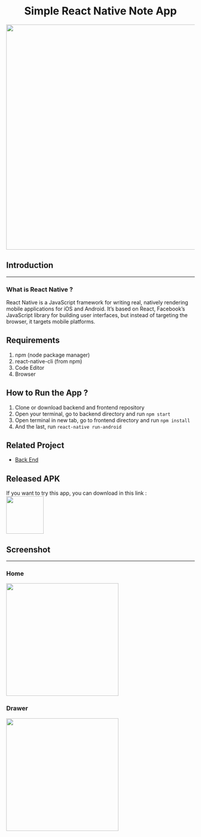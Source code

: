 <h1 align="center">Simple React Native Note App</h1>

<p align="center">
  <img width="600" src="https://www.inovex.de/blog/wp-content/uploads/2018/03/react-native.png"/>
</p>

## Introduction
____
### What is React Native ?

React Native is a JavaScript framework for writing real, natively rendering mobile applications for iOS and Android. It’s based on React, Facebook’s JavaScript library for building user interfaces, but instead of targeting the browser, it targets mobile platforms.

## Requirements
1. npm (node package manager)
2. react-native-cli (from npm)
3. Code Editor
4. Browser

## How to Run the App ?
1. Clone or download backend and frontend repository
2. Open your terminal, go to backend directory and run `npm start`
3. Open terminal in new tab, go to frontend directory and run `npm install`
4. And the last, run `react-native run-android`

## Related Project
- [Back End](https://github.com/haferz17/Simple-Restful-NoteApp)

## Released APK
If you want to try this app, you can download in this link : <br/>
<a href="https://drive.google.com/open?id=1CAgpXmpyQb7hGZNjdR-jQuZKR4FvUooB">
  <img src="https://thecorrespondent.in/wp-content/uploads/2019/02/GoogleDrive-big.png" width=100/>
</a>
## Screenshot
____
### Home
<img width="300" src="https://i.imgur.com/DnIYJsF.png"/>

### Drawer
<img width="300" src="https://imgur.com/GDLi4QL.png"/>


